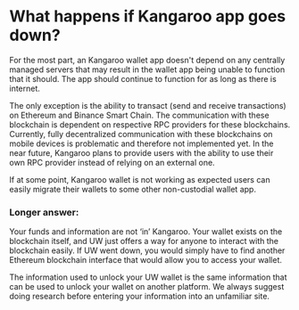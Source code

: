 # What happens if Kangaroo app goes down?

For the most part, an Kangaroo wallet app doesn't depend on any centrally managed servers that may result in the wallet app being unable to function that it should. The app should continue to function for as long as there is internet.

The only exception is the ability to transact (send and receive transactions) on Ethereum and Binance Smart Chain. The communication with these blockchain is dependent on respective RPC providers for these blockchains. Currently, fully decentralized communication with these blockchains on mobile devices is problematic and therefore not implemented yet. In the near future, Kangaroo plans to provide users with the ability to use their own RPC provider instead of relying on an external one.

If at some point, Kangaroo wallet is not working as expected users can easily migrate their wallets to some other non-custodial wallet app.

### Longer answer:

Your funds and information are not ‘in’ Kangaroo. Your wallet exists on the blockchain itself, and UW just offers a way for anyone to interact with the blockchain easily. If UW went down, you would simply have to find another Ethereum blockchain interface that would allow you to access your wallet.

The information used to unlock your UW wallet is the same information that can be used to unlock your wallet on another platform. We always suggest doing research before entering your information into an unfamiliar site.

